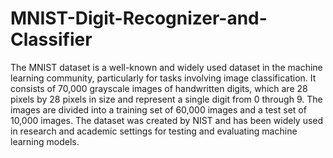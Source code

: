 # MNIST-Digit-Recognizer-and-Classifier

The MNIST dataset is a well-known and widely used dataset in the machine learning community, particularly for tasks involving image classification. It consists of 70,000 grayscale images of handwritten digits, which are 28 pixels by 28 pixels in size and represent a single digit from 0 through 9. The images are divided into a training set of 60,000 images and a test set of 10,000 images. The dataset was created by NIST and has been widely used in research and academic settings for testing and evaluating machine learning models. 
